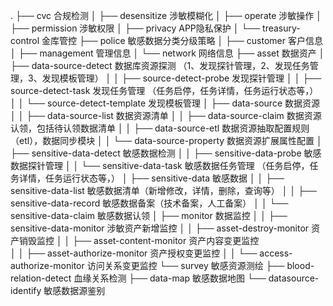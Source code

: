 .
├── cvc                             合规检测
│   ├── desensitize                     涉敏模糊化
│   ├── operate                         涉敏操作
│   ├── permission                      涉敏权限
│   ├── privacy                         APP隐私保护
│   └── treasury-control                金库管控
├── police                          敏感数据分类分级策略
│   ├── customer                        客户信息
│   ├── management                      管理信息
│   └── network                         网络信息
├── asset                            数据资产
│   ├── data-source-detect               数据库资源探测 （1、发现探针管理，2、发现任务管理，3、发现模板管理）
│   │   ├── source-detect-probe              发现探针管理 
│   │   ├── source-detect-task               发现任务管理 （任务启停，任务详情，任务运行状态等，）
│   │   └── source-detect-template            发现模板管理 
│   ├── data-source                      数据资源 
│   │   ├── data-source-list                 数据资源清单 
│   │   ├── data-source-claim                数据资源认领，包括待认领数据清单
│   │   ├── data-source-etl                  数据资源抽取配置规则（etl），数据同步模块
│   │   └── data-source-property             数据资源扩展属性配置 
│   ├── sensitive-data-detect            敏感数据检测
│   │   ├── sensitive-data-probe             敏感数据探针管理 
│   │   └── sensitive-data-task              敏感数据任务管理 （任务启停，任务详情，任务运行状态等，）
│   ├── sensitive-data                   敏感数据
│   │   ├── sensitive-data-list              敏感数据清单（新增修改，详情，删除，查询等）
│   │   ├── sensitive-data-record            敏感数据备案（技术备案，人工备案）
│   │   └── sensitive-data-claim             敏感数据认领
│   ├── monitor                          数据监控
│   │   ├── sensitive-data-monitor           涉敏资产新增监控
│   │   ├── asset-destroy-monitor            资产销毁监控
│   │   ├── asset-content-monitor            资产内容变更监控   
│   │   ├── asset-authorize-monitor          资产授权变更监控
│   │   └── access-authorize-monitor         访问关系变更监控
└── survey                          敏感资源测绘
    ├── blood-relation-detect           血缘关系检测
    ├── data-map                        敏感数据地图
    └── datasource-identify             敏感数据源鉴别